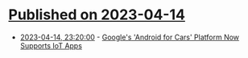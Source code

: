 # [Published on 2023-04-14](index.md)

* [2023-04-14, 23:20:00](https://tech.slashdot.org/story/23/04/14/219203/googles-android-for-cars-platform-now-supports-iot-apps?utm_source=rss1.0mainlinkanon&utm_medium=feed) - [Google's 'Android for Cars' Platform Now Supports IoT Apps](https://tech.slashdot.org/story/23/04/14/219203/googles-android-for-cars-platform-now-supports-iot-apps?utm_source=rss1.0mainlinkanon&utm_medium=feed)
